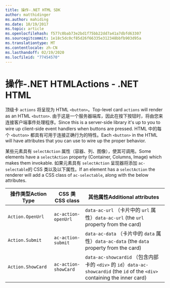```yaml
---
title: 操作-.NET HTML SDK
author: matthidinger
ms.author: mahiding
ms.date: 10/19/2017
ms.topic: article
ms.openlocfilehash: f577c0bab73e2bd1f75bb22dd7a41a7dbfd63307
ms.sourcegitcommit: 1e18c5dc0cf85d26f66335e312348bbfb903d95a
ms.translationtype: MT
ms.contentlocale: zh-CN
ms.lasthandoff: 02/19/2020
ms.locfileid: "77454570"
---
```

# <a name="actions---net-html"></a><span data-ttu-id="ea213-102">操作-.NET HTML</span><span class="sxs-lookup"><span data-stu-id="ea213-102">Actions - .NET HTML</span></span>

<span data-ttu-id="ea213-103">顶级卡 `actions` 将呈现为 HTML `<button>`。</span><span class="sxs-lookup"><span data-stu-id="ea213-103">Top-level card `actions` will render as an HTML `<button>`.</span></span> <span data-ttu-id="ea213-104">由于这是一个服务器端库，因此在按下按钮时，将由您来连接客户端事件处理程序。</span><span class="sxs-lookup"><span data-stu-id="ea213-104">Since this is a server-side library it's up to you to wire up client-side event handlers when buttons are pressed.</span></span> <span data-ttu-id="ea213-105">HTML 中的每个 `<button>` 都具有可用于连接正确行为的特性。</span><span class="sxs-lookup"><span data-stu-id="ea213-105">Each `<button>` in the HTML will have attributes that you can use to wire up the proper behavior.</span></span>

<span data-ttu-id="ea213-106">某些元素具有 `selectAction` 属性（容器、列、图像），使其可调用。</span><span class="sxs-lookup"><span data-stu-id="ea213-106">Some elements have a `selectAction` property (Container, Columns, Image) which makes them invokable.</span></span> <span data-ttu-id="ea213-107">如果元素具有 `selectAction` 呈现器将添加 `ac-selectable`的 CSS 类以及以下属性。</span><span class="sxs-lookup"><span data-stu-id="ea213-107">If an element has a `selectAction` the renderer will add a CSS class of `ac-selectable`, along with the below attributes.</span></span>

<span data-ttu-id="ea213-108">操作类型</span><span class="sxs-lookup"><span data-stu-id="ea213-108">Action Type</span></span> | <span data-ttu-id="ea213-109">CSS 类</span><span class="sxs-lookup"><span data-stu-id="ea213-109">CSS class</span></span> | <span data-ttu-id="ea213-110">其他属性</span><span class="sxs-lookup"><span data-stu-id="ea213-110">Additional attributes</span></span>
---|---|---
`Action.OpenUrl` | `ac-action-openUrl` | <span data-ttu-id="ea213-111">`data-ac-url` （卡片中的 `url` 属性）</span><span class="sxs-lookup"><span data-stu-id="ea213-111">`data-ac-url` (the `url` property from the card)</span></span>
`Action.Submit` | `ac-action-submit` | <span data-ttu-id="ea213-112">`data-ac-data` （卡片中的 `data` 属性）</span><span class="sxs-lookup"><span data-stu-id="ea213-112">`data-ac-data` (the `data` property from the card)</span></span>
`Action.ShowCard` | `ac-action-showCard` | <span data-ttu-id="ea213-113">`data-ac-showcardid` （包含内部卡的 `<div>` 的 `id`）</span><span class="sxs-lookup"><span data-stu-id="ea213-113">`data-ac-showcardid` (the `id` of the `<div>` containing the inner card)</span></span>